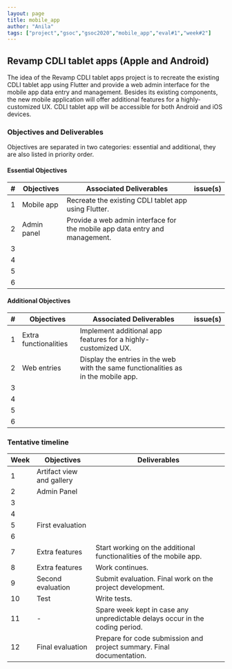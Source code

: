 ```yaml
---
layout: page
title: mobile_app
author: "Anila"
tags: ["project","gsoc","gsoc2020","mobile_app","eval#1","week#2"]
---
```


## Revamp CDLI tablet apps (Apple and Android)
The idea of the Revamp CDLI tablet apps project is to recreate the existing CDLI tablet app
using Flutter and provide a web admin interface for the mobile app data entry and management.
Besides its existing components, the new mobile application will offer additional features for a
highly-customized UX. CDLI tablet app will be accessible for both Android and iOS devices.

### Objectives and Deliverables
Objectives are separated in two categories: essential and additional, they are also listed in priority order. 
#### Essential Objectives

|\#|Objectives|Associated Deliverables|issue(s)|  
|---	|---	|---	|---	|  
|1   	|Mobile app   	|Recreate the existing CDLI tablet app using Flutter.   	|   	|  
|2   	|Admin panel   	|Provide a web admin interface for the mobile app data entry and management.   	|   	|  
|3   	|   	|   	|   	|  
|4   	|   	|   	|   	|  
|5   	|   	|   	|   	|  
|6   	|   	|   	|   	|  

#### Additional Objectives

|\#|Objectives|Associated Deliverables|issue(s)|  
|---	|---	|---	|---	|  
|1   	|Extra functionalities   	|Implement additional app features for a highly-customized UX.   	|   	|  
|2   	|Web entries   	|Display the entries in the web with the same functionalities as in the mobile app.   	|   	|  
|3   	|   	|   	|   	|  
|4   	|   	|   	|   	|  
|5   	|   	|   	|   	|  
|6   	|   	|   	|   	|  

### Tentative timeline  

| Week  |Objectives |Deliverables |  
|---|---|---|  
|1|Artifact view and gallery   |   |  
|2|Admin Panel   |   |  
|3|   |   |  
|4|   |   |  
|5|First evaluation   |   |  
|6|   |   |  
|7|Extra features   |Start working on the additional functionalities of the mobile app.   |  
|8|Extra features   |Work continues.   |  
|9|Second evaluation   |Submit evaluation. Final work on the project development.   |  
|10|Test   |Write tests.   |  
|11|-   |Spare week kept in case any unpredictable delays occur in the coding period.   |  
|12|Final evaluation   |Prepare for code submission and project summary. Final documentation.   |  




